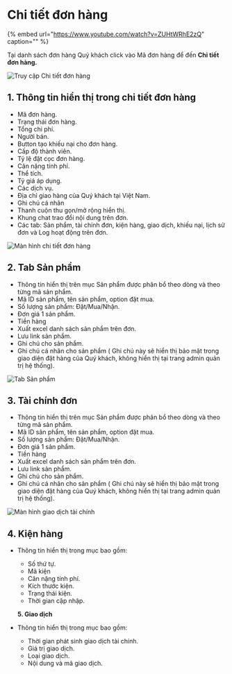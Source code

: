 # Chi tiết đơn hàng

{% embed url="https://www.youtube.com/watch?v=ZUHtWRhE2zQ" caption="" %}

Tại danh sách đơn hàng Quý khách click vào Mã đơn hàng để đến **Chi tiết đơn hàng.**

![Truy c&#x1EAD;p Chi ti&#x1EBF;t &#x111;&#x1A1;n h&#xE0;ng](https://user-images.githubusercontent.com/73226975/102170549-372c5b80-3ec7-11eb-845f-954a82338b82.png)

## 1. Thông tin hiển thị trong chi tiết đơn hàng

* Mã đơn hàng.
* Trạng thái đơn hàng.
* Tổng chi phí.
* Người bán.
* Button tạo khiếu nại cho đơn hàng.
* Cấp độ thành viên.
* Tỷ lệ đặt cọc đơn hàng.
* Cân nặng tính phí.
* Thể tích.
* Tỷ giá áp dụng.
* Các dịch vụ.
* Địa chỉ giao hàng của Quý khách tại Việt Nam.
* Ghi chú cá nhân
* Thanh cuộn thu gọn/mở rộng hiển thị.
* Khung chat trao đổi nội dung trên đơn.
* Các tab: Sản phẩm, tài chính đơn, kiện hàng, giao dịch, khiếu nại, lịch sử đơn và Log hoạt động trên đơn.

![M&#xE0;n h&#xEC;nh chi ti&#x1EBF;t &#x111;&#x1A1;n h&#xE0;ng](https://user-images.githubusercontent.com/73226975/102170945-0ac50f00-3ec8-11eb-8ddf-ff9c0dc2352f.png)

## 2. Tab Sản phẩm

* Thông tin hiển thị trên mục Sản phẩm được phân bổ theo dòng và theo từng mã sản phẩm.
* Mã ID sản phẩm, tên sản phẩm, option đặt mua.
* Số lượng sản phẩm: Đặt/Mua/Nhận.
* Đơn giá 1 sản phẩm.
* Tiền hàng 
* Xuất excel danh sách sản phẩm trên đơn.
* Lưu link sản phẩm.
* Ghi chú cho sản phẩm.
* Ghi chú cá nhân cho sản phẩm \( Ghi chú này sẽ hiển thị bảo mật trong giao diện đặt hàng của Quý khách, không hiển thị tại trang admin quản trị hệ thống\).

![Tab S&#x1EA3;n ph&#x1EA9;m](https://user-images.githubusercontent.com/73226975/102171761-d9e5d980-3ec9-11eb-9964-49dd643ae586.png)

## 3. Tài chính đơn

* Thông tin hiển thị trên mục Sản phẩm được phân bổ theo dòng và theo từng mã sản phẩm.
* Mã ID sản phẩm, tên sản phẩm, option đặt mua.
* Số lượng sản phẩm: Đặt/Mua/Nhận.
* Đơn giá 1 sản phẩm.
* Tiền hàng 
* Xuất excel danh sách sản phẩm trên đơn.
* Lưu link sản phẩm.
* Ghi chú cho sản phẩm.
* Ghi chú cá nhân cho sản phẩm \( Ghi chú này sẽ hiển thị bảo mật trong giao diện đặt hàng của Quý khách, không hiển thị tại trang admin quản trị hệ thống\).

![M&#xE0;n h&#xEC;nh giao d&#x1ECB;ch t&#xE0;i ch&#xED;nh](https://user-images.githubusercontent.com/73226975/103071507-4e212b00-45f6-11eb-8e2a-f6089e765908.png)

## 4. Kiện hàng

* Thông tin hiển thị trong mục bao gồm:

  * Số thứ tự.
  * Mã kiện
  * Cân nặng tính phí.
  * Kích thước kiện.
  * Trạng thái kiện.
  * Thời gian cập nhập.

  **5. Giao dịch**

* Thông tin hiển thị trong mục bao gồm:
  * Thời gian phát sinh giao dịch tài chính.
  * Giá trị giao dịch.
  * Loại giao dịch.
  * Nội dung và mã giao dịch.

